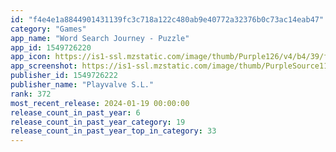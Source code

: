 ```yaml
---
id: "f4e4e1a8844901431139fc3c718a122c480ab9e40772a32376b0c73ac14eab47"
category: "Games"
app_name: "Word Search Journey - Puzzle"
app_id: 1549726220
app_icon: https://is1-ssl.mzstatic.com/image/thumb/Purple126/v4/b4/39/fe/b439fe75-4fbe-2a76-0645-f6f548b9749c/AppIcon-0-0-1x_U007emarketing-0-7-0-85-220.png/1024x1024bb.png
app_screenshot: https://is1-ssl.mzstatic.com/image/thumb/PurpleSource116/v4/03/29/35/03293518-d9bd-4409-d27c-f50e8f248842/e910e14b-ab95-4297-b9fe-9cab1059f796_EN_Screen_1_1242x2688px.jpg/1242x2688bb.png
publisher_id: 1549726222
publisher_name: "Playvalve S.L."
rank: 372
most_recent_release: 2024-01-19 00:00:00
release_count_in_past_year: 6
release_count_in_past_year_category: 19
release_count_in_past_year_top_in_category: 33
---
```

